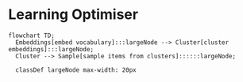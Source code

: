# Learning Optimiser

```mermaid
flowchart TD;
  Embeddings[embed vocabulary]:::largeNode --> Cluster[cluster embeddings]:::largeNode;
  Cluster --> Sample[sample items from clusters]::::::largeNode;

  classDef largeNode max-width: 20px
```

